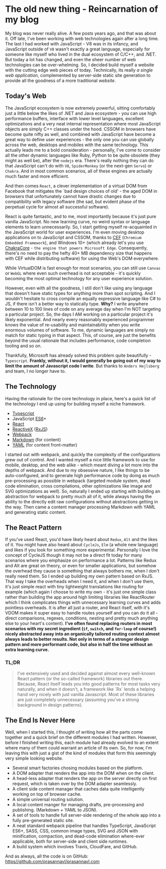 <!--[options]
name: The old new thing - Reincarnation of my blog
date: 2016-02-10T06:39:32.640Z
url: 2016/02/the-old-new-thing-reincarnation-of-my-blog
tags:
 - Tech
 - Web
 - React
-->

# The old new thing - Reincarnation of my blog

My blog was never really alive. A few posts years ago, and that was about it. Off late, I've been working with web technologies again after a long time. The last I had worked with JavaScript - V8 was in its infancy, and JavaScript outside of `V8` wasn't exactly a great language, especially for someone like myself who lived in the dual ecosystem of C/C++, and .NET. But today a lot has changed, and even the sheer number of web technologies can be over-whelming. So, I decided build myself a website with the cutting edge web pieces of today. Technically, its really *a single web application*, complemented by server-side static site generation to provide all the goodness of a more traditional *website*.

## Today's Web

The JavaScript ecosystem is now extremely powerful, sitting comfortably just a little below the likes of .NET and Java ecosystem - you can use high performance buffers, interface with lower level languages, excellent optimizations and a very neat internal representation where most JavaScript objects are simply C++ classes under the hood. CSSOM in browsers have become quite nifty as well, and combined with JavaScript have become a great way to define user experiences - the only one you can use globally across the web, desktops and mobiles with the same technology. This actually leads me to a bold consideration - personally, I've come to consider all the other dynamic languages like Ruby, Python to be quite obsolete (they might as well be), after the `nodejs` era. There's really nothing they can do that JavaScript can't do with `V8`, `SpiderMonkey` (or the next-gen `Servo`) or `Chakra`. And in most common scenarios, all of these engines are actually much faster and more efficient.

And then comes `React`, a clever implementation of a virtual DOM from Facebook that mitigates the `bad design choices of old' - the aged DOM in browsers that unfortunately cannot have drastic changes due to compatibility with legacy software (the sad, but evident phase of the perpetual cycle for almost all successful software).

React is quite fantastic, and to me, most importantly because it's just pure vanilla JavaScript. No new learning curve, no weird syntax or language elements to learn unnecessarily. So, I start getting myself re-acquainted in the JavaScript world for user experiences. I'm even moving desktop applications on to JavaScript and CSSOM, thanks to <a href="https://bitbucket.org/chromiumembedded/cef" target="_blank"/>CEF</a> (`Chromium Embedded Framework`), and Windows 10+ (which already let's you use <a href="https://github.com/Microsoft/ChakraCore" target="blank"/>ChakraCore</a> - `the engine that powers Microsoft Edge`. Consequently, there's no need to pay the hefty 40+ MB dependency size that happens with CEF while distributing software) for using the Web's DOM everywhere.

While VirtualDOM is fast enough for most scenarios, you can still use `Canvas` or `WebGL` where even such overhead is not acceptable - it's quickly becoming the most optimal technology for any user experience solution.

However, even with all the goodness, I still don't like using any language that doesn't have static types for anything more than spot scripting. And I wouldn't hesitate to cross compile an equally expressive language like C# to JS, if there isn't a better way to statically type. **Why?** I write anywhere between 10 to 100 lines of code on any average day when I'm NOT targeting a particular project. So, the days I AM working on a particular project it's likely exponential. And nearly every reasonably experienced programmer knows the value of re-usability and maintainability when you write enormous volumes of software. To me, dynamic languages are simply no match for static typing in that aspect. This, of course, are just the benefits beyond the usual rationale that includes performance, code completion tooling and so on.

Thankfully, Microsoft has already solved this problem quite beautifully - `Typescript`. **Frankly, without it, I would generally be going out of my way to limit the amount of Javascript code I write**. But thanks to `Anders Hejlsberg` and team, I no longer have to.

## The Technology

Having the rationale for the core technology in place, here's a quick list of the technology I end up using for building myself a niche framework.

- <a href="https://www.typescriptlang.org/" target="_blank">Typescript</a>
- JavaScript <a href="http://www.ecma-international.org/ecma-262/6.0/" target="_blank">ES6</a>+
- <a href="https://facebook.github.io/react/" target="_blank">React</a>
- <a href="http://reactivex.io/" target="_blank">ReactiveX</a> (<a href="https://github.com/ReactiveX/rxjs" target="_blank">RxJS</a>)
- <a href="https://webpack.github.io/" target="_blank">Webpack</a>
- <a href="https://daringfireball.net/projects/markdown/" target="_blank">Markdown</a> (for content)
- <a href="http://yaml.org/" target="_blank">YAML</a> (for content front-matter)

I started out with webpack, and quickly the complexity of the configurations grew out of control. And I wanted myself a nice little framework to use for mobile, desktop, and the web alike - which meant diving a lot more into the depths of webpack. And due to my obsessive nature, I like things to be auto-configured, and to generate high performance code by doing as much pre-processing as possible in webpack (targeted module system, dead code elimination, cross compilations, other optimizations like image and SVG optimizations as well). So, naturally I ended up starting with building an abstraction for webpack to pretty much all of it, while always having the ability to the directly edit raw configurations without abstractions getting in the way. Then came a content manager processing Markdown with YAML and generating static content.

## The React Pattern

If you've used React, you'd have likely heard about `Redux`, `Alt` and the likes of it. You might have also heard about `CycleJs`, `Elm` (a whole new language) and likes if you look for something more experimental. Personally I love the concept of CycleJS though it may not be a direct fit today for many scenarios where you emphasize on performance a lot. Patterns like Redux and Alt are great on theory, or even for smaller applications, but somehow the overhead they cause is something that always bothers me, when I don't really need them. So I ended up building my own pattern based on RxJS. That way I take the overheads when I need it, and when I don't use them, it's just simple react with tiny lightweight translations like routing for example (which again I choose to write my own - it's just one simple class rather than building the app around high limiting libraries like ReactRouter which I think complicates things with unnecessary learning curves and adds pointless overheads. It is after all just a router, and React itself, with it's VDOM makes it super easy to handle routes yourself and you can do it all - direct comparisons, regexes, conditions, nesting and pretty much anything else to your heart's content). **I've often found replacing routers in most scenarios with my secret ingredient (`if`, `switch`, and `for-loop` of course!) nicely abstracted away into an organically tailored routing context almost always leads to better results. Not only in terms of a stronger design pattern and more performant code, but also in half the time without an extra learning curve.**

### TL;DR

<blockquote>I've extensively used and decided against almost every well-known React pattern (or the so-called framework) libraries out there. Because, React itself leads you into good patterns for most tasks very naturally, and when it doesn't, a framework like `Rx` lends a helping hand very nicely with just vanilla Javascript. Most of these libraries are just completely unnecessary (assuming you've a strong background in design patterns).</blockquote>

## The End Is Never Here

Well, when I started this, I thought of writing how all the parts come together and a quick brief on the different modules I had written. However, before I finished writing this, each module had already evolved to an extent where many of them could warrant an article of its own. So, for now, I'm leaving this with just a gist of the kind of modules that form this seemingly very simple looking website.

- Several smart factories chosing modules based on the platform.
- A DOM adapter that renders the app into the DOM when on the client.
- A head-less adapter that renders the app on the server directly on first request, which is taken over by the DOM adapter seamlessly.
- A client side content manager that caches data quite intelligently working on top of browser cache.
- A simple universal routing solution.
- A local content manger for managing drafts, pre-processing and publishing. (Markdown + YAML to JSON).
- A set of tools to handle full server-side rendering of the whole app into a fully pre-generated static site.
- A neat standard webpack pipeline that handles TypeScript, JavaScript ES6+, SASS, CSS, common image types, SVG and JSON with minification, compaction, and dead-code elimination where-ever applicable, both for server-side and client side runtimes.
- A build system which involves Travis, CloudFare, and GitHub.

And as always, all the code is on GitHub: <a href="https://github.com/prasannavl/prasannavl.com" target="_blank">https//github.com/prasannavl/prasannavl.com</a>